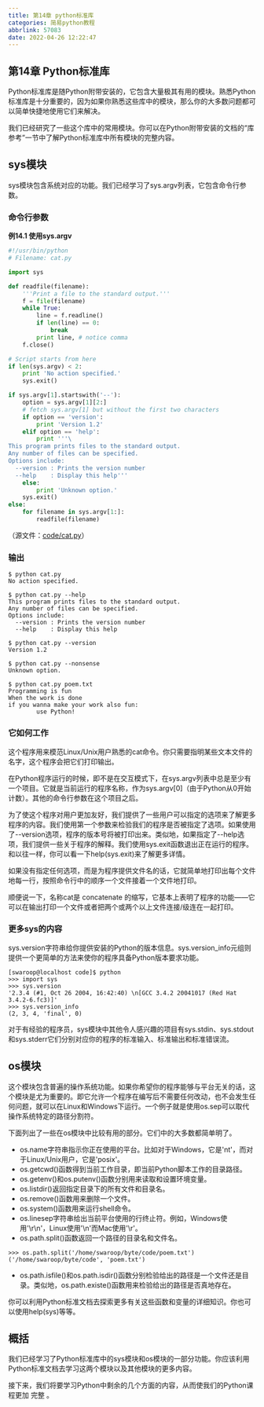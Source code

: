 ```yaml
---
title: 第14章 python标准库
categories: 简易python教程
abbrlink: 57083
date: 2022-04-26 12:22:47
---
```

## 第14章 Python标准库
Python标准库是随Python附带安装的，它包含大量极其有用的模块。熟悉Python标准库是十分重要的，因为如果你熟悉这些库中的模块，那么你的大多数问题都可以简单快捷地使用它们来解决。
<!-- more -->
我们已经研究了一些这个库中的常用模块。你可以在Python附带安装的文档的“库参考”一节中了解Python标准库中所有模块的完整内容。

## sys模块
sys模块包含系统对应的功能。我们已经学习了sys.argv列表，它包含命令行参数。

### 命令行参数
**例14.1 使用sys.argv** 

```python
#!/usr/bin/python
# Filename: cat.py

import sys

def readfile(filename):
    '''Print a file to the standard output.'''
    f = file(filename)
    while True:
        line = f.readline()
        if len(line) == 0:
            break
        print line, # notice comma
    f.close()

# Script starts from here
if len(sys.argv) < 2:
    print 'No action specified.'
    sys.exit()

if sys.argv[1].startswith('--'):
    option = sys.argv[1][2:]
    # fetch sys.argv[1] but without the first two characters
    if option == 'version':
        print 'Version 1.2'
    elif option == 'help':
        print '''\
This program prints files to the standard output.
Any number of files can be specified.
Options include:
  --version : Prints the version number
  --help    : Display this help'''
    else:
        print 'Unknown option.'
    sys.exit()
else:
    for filename in sys.argv[1:]:
        readfile(filename)
```

（源文件：[code/cat.py](http://woodpecker.org.cn/abyteofpython_cn/chinese/code/cat.py)）

### 输出

```
$ python cat.py
No action specified.

$ python cat.py --help
This program prints files to the standard output.
Any number of files can be specified.
Options include:
  --version : Prints the version number
  --help    : Display this help

$ python cat.py --version
Version 1.2

$ python cat.py --nonsense
Unknown option.

$ python cat.py poem.txt
Programming is fun
When the work is done
if you wanna make your work also fun:
        use Python!
```

### 它如何工作
这个程序用来模范Linux/Unix用户熟悉的cat命令。你只需要指明某些文本文件的名字，这个程序会把它们打印输出。

在Python程序运行的时候，即不是在交互模式下，在sys.argv列表中总是至少有一个项目。它就是当前运行的程序名称，作为sys.argv[0]（由于Python从0开始计数）。其他的命令行参数在这个项目之后。

为了使这个程序对用户更加友好，我们提供了一些用户可以指定的选项来了解更多程序的内容。我们使用第一个参数来检验我们的程序是否被指定了选项。如果使用了--version选项，程序的版本号将被打印出来。类似地，如果指定了--help选项，我们提供一些关于程序的解释。我们使用sys.exit函数退出正在运行的程序。和以往一样，你可以看一下help(sys.exit)来了解更多详情。

如果没有指定任何选项，而是为程序提供文件名的话，它就简单地打印出每个文件地每一行，按照命令行中的顺序一个文件接着一个文件地打印。

顺便说一下，名称cat是 concatenate 的缩写，它基本上表明了程序的功能——它可以在输出打印一个文件或者把两个或两个以上文件连接/级连在一起打印。

### 更多sys的内容
sys.version字符串给你提供安装的Python的版本信息。sys.version_info元组则提供一个更简单的方法来使你的程序具备Python版本要求功能。

```
[swaroop@localhost code]$ python
>>> import sys
>>> sys.version
'2.3.4 (#1, Oct 26 2004, 16:42:40) \n[GCC 3.4.2 20041017 (Red Hat 3.4.2-6.fc3)]'
>>> sys.version_info
(2, 3, 4, 'final', 0)
```

对于有经验的程序员，sys模块中其他令人感兴趣的项目有sys.stdin、sys.stdout和sys.stderr它们分别对应你的程序的标准输入、标准输出和标准错误流。

## os模块
这个模块包含普遍的操作系统功能。如果你希望你的程序能够与平台无关的话，这个模块是尤为重要的。即它允许一个程序在编写后不需要任何改动，也不会发生任何问题，就可以在Linux和Windows下运行。一个例子就是使用os.sep可以取代操作系统特定的路径分割符。

下面列出了一些在os模块中比较有用的部分。它们中的大多数都简单明了。

- os.name字符串指示你正在使用的平台。比如对于Windows，它是'nt'，而对于Linux/Unix用户，它是'posix'。
- os.getcwd()函数得到当前工作目录，即当前Python脚本工作的目录路径。
- os.getenv()和os.putenv()函数分别用来读取和设置环境变量。
- os.listdir()返回指定目录下的所有文件和目录名。
- os.remove()函数用来删除一个文件。
- os.system()函数用来运行shell命令。
- os.linesep字符串给出当前平台使用的行终止符。例如，Windows使用'\r\n'，Linux使用'\n'而Mac使用'\r'。
- os.path.split()函数返回一个路径的目录名和文件名。

```
>>> os.path.split('/home/swaroop/byte/code/poem.txt')
('/home/swaroop/byte/code', 'poem.txt')
```

- os.path.isfile()和os.path.isdir()函数分别检验给出的路径是一个文件还是目录。类似地，os.path.existe()函数用来检验给出的路径是否真地存在。

你可以利用Python标准文档去探索更多有关这些函数和变量的详细知识。你也可以使用help(sys)等等。

## 概括
我们已经学习了Python标准库中的sys模块和os模块的一部分功能。你应该利用Python标准文档去学习这两个模块以及其他模块的更多内容。

接下来，我们将要学习Python中剩余的几个方面的内容，从而使我们的Python课程更加 完整 。

